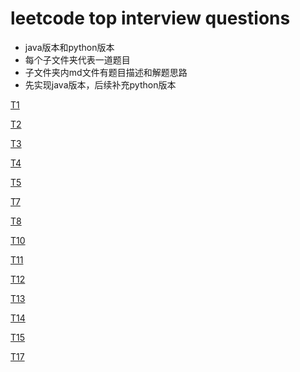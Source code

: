 # leetcode top interview questions 
- java版本和python版本
- 每个子文件夹代表一道题目
- 子文件夹内md文件有题目描述和解题思路
- 先实现java版本，后续补充python版本

[T1](./T0001_two_sum)

[T2](./T0002_add_2list_numbers)

[T3](./T0003_longest_substring_without_repeating_characters)

[T4](./T0004_median_of_2sorted_arrays)

[T5](./T0005_longest_palindromic_substring)

[T7](./T0007_reverse_integer)

[T8](./T0008_string_to_integer)

[T10](./T0010_regular_expression_matching)

[T11](./T0011_container_with_most_water)

[T12](./T0012_integer_to_roman)

[T13](./T0013_roman_to_integer)

[T14](./T0014_longest_common_prefix)

[T15](./T0015_3_sum)

[T17](./T0017_letter_combinations_of_a_phone_number)

